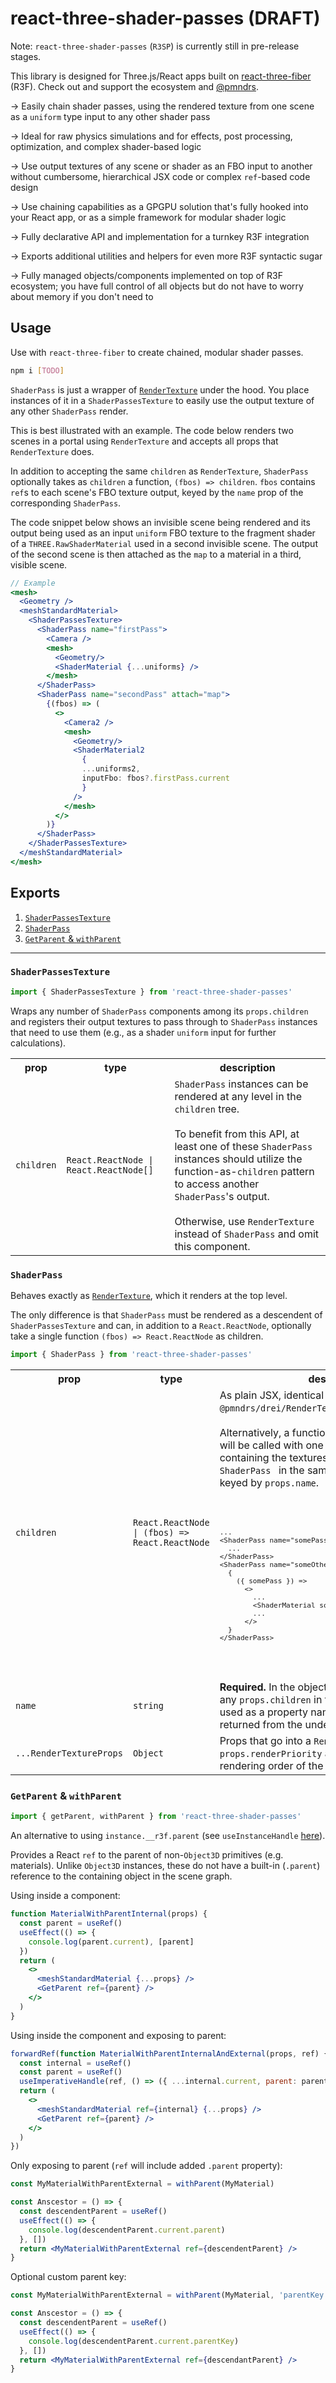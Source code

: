 # react-three-shader-passes (DRAFT)

Note: `react-three-shader-passes` (`R3SP`) is currently still in pre-release stages.

This library is designed for Three.js/React apps built on [react-three-fiber](https://docs.pmnd.rs/react-three-fiber/getting-started/introduction) (R3F). Check out and support the ecosystem and [@pmndrs](https://docs.pmnd.rs).

&rarr; Easily chain shader passes, using the rendered texture from one scene as a `uniform` type input to any other shader pass

&rarr; Ideal for raw physics simulations and for effects, post processing, optimization, and complex shader-based logic

&rarr; Use output textures of any scene or shader as an FBO input to another without cumbersome, hierarchical JSX code or complex `ref`-based code design

&rarr; Use chaining capabilities as a GPGPU solution that's fully hooked into your React app, or as a simple framework for modular shader logic

&rarr; Fully declarative API and implementation for a turnkey R3F integration

&rarr; Exports additional utilities and helpers for even more R3F syntactic sugar

&rarr; Fully managed objects/components implemented on top of R3F ecosystem; you have full control of all objects but do not have to worry about memory if you don't need to

## Usage

Use with `react-three-fiber` to create chained, modular shader passes.

```bash
npm i [TODO]
```

`ShaderPass` is just a wrapper of [`RenderTexture`](https://github.com/pmndrs/drei/?tab=readme-ov-file#rendertexture) under the hood. You place instances of it in a `ShaderPassesTexture` to easily use the output texture of any other `ShaderPass` render.

This is best illustrated with an example. The code below renders two scenes in a portal using `RenderTexture` and accepts all props that `RenderTexture` does.

In addition to accepting the same `children` as `RenderTexture`, `ShaderPass` optionally takes as `children` a function, `(fbos) => children`. `fbos` contains `ref`s to each scene's FBO texture output, keyed by the `name` prop of the corresponding `ShaderPass`.

The code snippet below shows an invisible scene being rendered and its output being used as an input `uniform` FBO texture to the fragment shader of a `THREE.RawShaderMaterial` used in a second invisible scene. The output of the second scene is then attached as the `map` to a material in a third, visible scene.

```jsx
// Example
<mesh>
  <Geometry />
  <meshStandardMaterial>
    <ShaderPassesTexture>
      <ShaderPass name="firstPass">
        <Camera />
        <mesh>
          <Geometry/>
          <ShaderMaterial {...uniforms} />
        </mesh>
      </ShaderPass>
      <ShaderPass name="secondPass" attach="map">
        {(fbos) => (
          <>
            <Camera2 />
            <mesh>
              <Geometry/>
              <ShaderMaterial2
                {
                ...uniforms2,
                inputFbo: fbos?.firstPass.current
                }
              />
            </mesh>
          </>
        )}
      </ShaderPass>
    </ShaderPassesTexture>
  </meshStandardMaterial>
</mesh>
```

## Exports

1. [`ShaderPassesTexture`](#ShaderPassesTexture)
2. [`ShaderPass`](#ShaderPass)
3. [`GetParent` & `withParent`](#getParent)

<hr/>

### <a name="ShaderPassesTexture">**`ShaderPassesTexture`**</a>

```js
import { ShaderPassesTexture } from 'react-three-shader-passes'
```

Wraps any number of `ShaderPass` components among its `props.children` and registers their output textures to pass through to `ShaderPass` instances that need to use them (e.g., as a shader `uniform` input for further calculations).

<table>
  <tr>
    <th>prop</th>
    <th>type</th>
    <th>description</th>
  </tr>
  <tr>
    <td><code>children</code> </td>
    <td><code>React.ReactNode | React.ReactNode[]</code></td>
    <td><code>ShaderPass</code> instances can be rendered at any level in the <code>children</code>  tree.<br/><br/>
    To benefit from this API, at least one of these <code>ShaderPass</code> instances should utilize the function-as-<code>children</code> pattern to access another <code>ShaderPass</code>'s output. <br/><br/>
    Otherwise, use <code>RenderTexture</code> instead of <code>ShaderPass</code> and omit this component. 
    </td>
  </tr>
</table>

### <a name="ShaderPass">**`ShaderPass`**</a>

Behaves exactly as [`RenderTexture`](https://github.com/pmndrs/drei/?tab=readme-ov-file#rendertexture), which it renders at the top level.

The only difference is that `ShaderPass` must be rendered as a descendent of `ShaderPassesTexture` and can, in addition to a `React.ReactNode`, optionally take a single function `(fbos) => React.ReactNode` as children.

```js
import { ShaderPass } from 'react-three-shader-passes'
```

<table>
  <tr>
    <th>prop</th>
    <th>type</th>
    <th>description</th>
  </tr>
  <tr>
    <td><code>children</code> </td>
    <td><code>React.ReactNode | (fbos) => React.ReactNode</code></td>
    <td>As plain JSX, identical to <code>@pmndrs/drei/RenderTexture</code>'s <code>props.children</code>. <br/><br/> Alternatively, a function that returns the above. It will be called with one argument: an object containing the textures from any other <code>ShaderPass </code> in the same <code>ShaderPassesTexture</code>, keyed by <code>props.name</code>.
    <br/><br/>
    <code>
      <pre>
...
&lt;ShaderPass name="somePass">
  ...
&lt;/ShaderPass>
&lt;ShaderPass name="someOtherPass" />
  {
    ({ somePass }) => 
      &lt;>
        ...
        &lt;ShaderMaterial someUniform={somePass.current}/>
        ...
      &lt;/>
  }
&lt;/ShaderPass>
      </pre>
    </code>
  </tr>
  <tr>
    <td><code>name</code></td>
    <td><code>string</code></td>
    <td><strong>Required.</strong> In the object passed as argument to any <code>props.children</code> in function form, this will be used as a property name referencing the texture returned from the underlying <code>RenderTexture</code>
    </td>
  </tr>
  <tr>
    <td><code>...RenderTextureProps</code></td>
    <td><code>Object</code></td>
    <td>
    Props that go into a <code>RenderTexture</code>. E.g., setting <code>props.renderPriority</code> allows you to control the rendering order of the shader passes.
    </td>
  </tr>
</table>

### <a name="getParent">**`GetParent` & `withParent`**</a>

```js
import { getParent, withParent } from 'react-three-shader-passes'
```

An alternative to using `instance.__r3f.parent` (see `useInstanceHandle` [here](https://docs.pmnd.rs/react-three-fiber/api/additional-exports)).

Provides a React `ref` to the parent of non-`Object3D` primitives (e.g. materials). Unlike `Object3D` instances, these do not have a built-in (`.parent`) reference to the containing object in the scene graph.

Using inside a component:

```jsx
function MaterialWithParentInternal(props) {
  const parent = useRef()
  useEffect(() => {
    console.log(parent.current), [parent]
  })
  return (
    <>
      <meshStandardMaterial {...props} />
      <GetParent ref={parent} />
    </>
  )
}
```

Using inside the component and exposing to parent:

```jsx
forwardRef(function MaterialWithParentInternalAndExternal(props, ref) {
  const internal = useRef()
  const parent = useRef()
  useImperativeHandle(ref, () => ({ ...internal.current, parent: parent.current }))
  return (
    <>
      <meshStandardMaterial ref={internal} {...props} />
      <GetParent ref={parent} />
    </>
  )
})
```

Only exposing to parent (`ref` will include added `.parent` property):

```jsx
const MyMaterialWithParentExternal = withParent(MyMaterial)
```

```jsx
const Anscestor = () => {
  const descendentParent = useRef()
  useEffect(() => {
    console.log(descendentParent.current.parent)
  }, [])
  return <MyMaterialWithParentExternal ref={descendentParent} />
}
```

Optional custom parent key:

```jsx
const MyMaterialWithParentExternal = withParent(MyMaterial, 'parentKey')
```

```jsx
const Anscestor = () => {
  const descendentParent = useRef()
  useEffect(() => {
    console.log(descendentParent.current.parentKey)
  }, [])
  return <MyMaterialWithParentExternal ref={descendantParent} />
}
```
